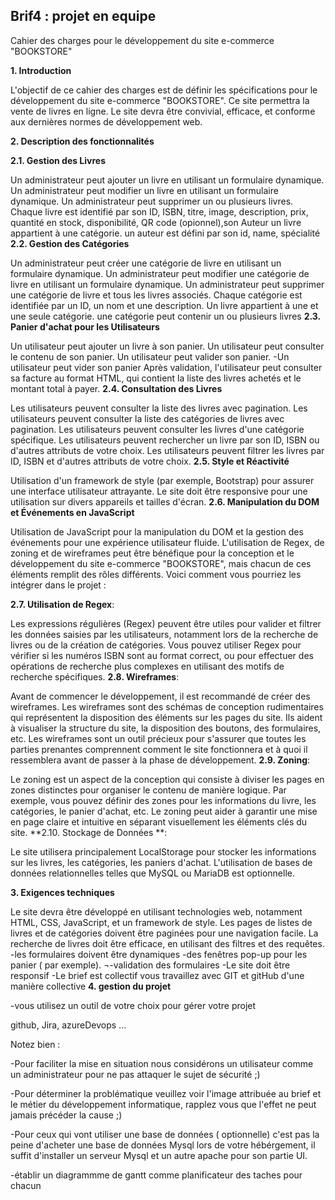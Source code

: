 ## Brif4 : projet en equipe
Cahier des charges pour le développement du site e-commerce "BOOKSTORE"

**1. Introduction**

L'objectif de ce cahier des charges est de définir les spécifications pour le développement du site e-commerce "BOOKSTORE". Ce site permettra la vente de livres en ligne. Le site devra être convivial, efficace, et conforme aux dernières normes de développement web.

**2. Description des fonctionnalités**

**2.1. Gestion des Livres**

Un administrateur peut ajouter un livre en utilisant un formulaire dynamique.
Un administrateur peut modifier un livre en utilisant un formulaire dynamique.
Un administrateur peut supprimer un ou plusieurs livres.
Chaque livre est identifié par son ID, ISBN, titre, image, description, prix, quantité en stock, disponibilité, QR code (opionnel),son Auteur un livre appartient à une catégorie.
un auteur est défini par son id, name, spécialité
**2.2. Gestion des Catégories**

Un administrateur peut créer une catégorie de livre en utilisant un formulaire dynamique.
Un administrateur peut modifier une catégorie de livre en utilisant un formulaire dynamique.
Un administrateur peut supprimer une catégorie de livre et tous les livres associés.
Chaque catégorie est identifiée par un ID, un nom et une description.
Un livre appartient à une et une seule catégorie.
une catégorie peut contenir un ou plusieurs livres
**2.3. Panier d'achat pour les Utilisateurs**

Un utilisateur peut ajouter un livre à son panier.
Un utilisateur peut consulter le contenu de son panier.
Un utilisateur peut valider son panier. -Un utilisateur peut vider son panier
Après validation, l'utilisateur peut consulter sa facture au format HTML, qui contient la liste des livres achetés et le montant total à payer.
**2.4. Consultation des Livres**

Les utilisateurs peuvent consulter la liste des livres avec pagination.
Les utilisateurs peuvent consulter la liste des catégories de livres avec pagination.
Les utilisateurs peuvent consulter les livres d'une catégorie spécifique.
Les utilisateurs peuvent rechercher un livre par son ID, ISBN ou d'autres attributs de votre choix.
Les utilisateurs peuvent filtrer les livres par ID, ISBN et d'autres attributs de votre choix.
**2.5. Style et Réactivité**

Utilisation d'un framework de style (par exemple, Bootstrap) pour assurer une interface utilisateur attrayante.
Le site doit être responsive pour une utilisation sur divers appareils et tailles d'écran.
**2.6. Manipulation du DOM et Événements en JavaScript**

Utilisation de JavaScript pour la manipulation du DOM et la gestion des événements pour une expérience utilisateur fluide.
L'utilisation de Regex, de zoning et de wireframes peut être bénéfique pour la conception et le développement du site e-commerce "BOOKSTORE", mais chacun de ces éléments remplit des rôles différents. Voici comment vous pourriez les intégrer dans le projet :

**2.7. Utilisation de Regex**:

Les expressions régulières (Regex) peuvent être utiles pour valider et filtrer les données saisies par les utilisateurs, notamment lors de la recherche de livres ou de la création de catégories.
Vous pouvez utiliser Regex pour vérifier si les numéros ISBN sont au format correct, ou pour effectuer des opérations de recherche plus complexes en utilisant des motifs de recherche spécifiques.
**2.8. Wireframes**:

Avant de commencer le développement, il est recommandé de créer des wireframes. Les wireframes sont des schémas de conception rudimentaires qui représentent la disposition des éléments sur les pages du site. Ils aident à visualiser la structure du site, la disposition des boutons, des formulaires, etc.
Les wireframes sont un outil précieux pour s'assurer que toutes les parties prenantes comprennent comment le site fonctionnera et à quoi il ressemblera avant de passer à la phase de développement.
**2.9. Zoning**:

Le zoning est un aspect de la conception qui consiste à diviser les pages en zones distinctes pour organiser le contenu de manière logique. Par exemple, vous pouvez définir des zones pour les informations du livre, les catégories, le panier d'achat, etc.
Le zoning peut aider à garantir une mise en page claire et intuitive en séparant visuellement les éléments clés du site.
**2.10. Stockage de Données **:

Le site utilisera principalement LocalStorage pour stocker les informations sur les livres, les catégories, les paniers d'achat. L'utilisation de bases de données relationnelles telles que MySQL ou MariaDB est optionnelle.

**3. Exigences techniques**

Le site devra être développé en utilisant technologies web, notamment HTML, CSS, JavaScript, et un framework de style.
Les pages de listes de livres et de catégories doivent être paginées pour une navigation facile.
La recherche de livres doit être efficace, en utilisant des filtres et des requêtes. -les formulaires doivent être dynamiques -des fenêtres pop-up pour les panier ( par exemple). ¬-validation des formulaires -Le site doit être responsif -Le brief est collectif vous travaillez avec GIT et gitHub d'une manière collective
**4. gestion du projet**

-vous utilisez un outil de votre choix pour gérer votre projet

github, Jira, azureDevops ...

Notez bien :

-Pour faciliter la mise en situation nous considérons un utilisateur comme un administrateur pour ne pas attaquer le sujet de sécurité ;)

-Pour déterminer la problématique veuillez voir l'image attribuée au brief et le métier du développement informatique, rapplez vous que l'effet ne peut jamais précéder la cause ;)

-Pour ceux qui vont utiliser une base de données ( optionnelle) c'est pas la peine d'acheter une base de données Mysql lors de votre hébérgement, il suffit d'installer un serveur Mysql et un autre apache pour son partie UI.

-établir un diagrammme de gantt comme planificateur des taches pour chacun
